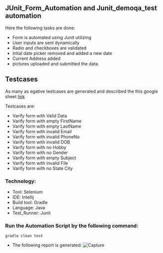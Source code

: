 ## JUnit_Form_Automation and Junit_demoqa_test automation
Here the following tasks are done:
- Form is automated using Junit utilizing 
- User inputs are sent dynamically
- Radio and checkboxes are validated
- Intial date picker removed and added a new date
- Current Address added
- pictures uploaded and submitted the data.


## Testcases
As many as egative testcases are generated and described the this google sheet [link](https://docs.google.com/spreadsheets/d/1E8cdCjJKg039UWqYsYfEiUSxNY9q9FVoiPYAGluIQcY/edit#gid=0) 

Testcases are:
- Varify form with Valid Data
- Varify form with empty FirstName
- Varify form with empty LastName
- Varify form with invalid Email
- Varify form with invalid PhoneNo
- Varify form with invalid DOB
- Varify form with no Hobby
- Varify form with no Gender
- Varify form with empty Subject
- Varify form with invalid File
- Varify form with no State City

### Technology: </br>
- Tool: Selenium
- IDE: Intellij
- Build tool: Gradle
- Language: Java
- Test_Runner: Junit
### Run the Automation Script by the following command:
 ```
 gradle clean test 
 ```
- The following report is generated:
   ![Capture](https://user-images.githubusercontent.com/85132422/199203862-c54e79b4-5713-47dc-bfbd-81d5b98662c9.PNG)

